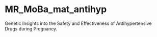 # MR_MoBa_mat_antihyp
Genetic Insights into the Safety and Effectiveness of Antihypertensive Drugs during Pregnancy.
